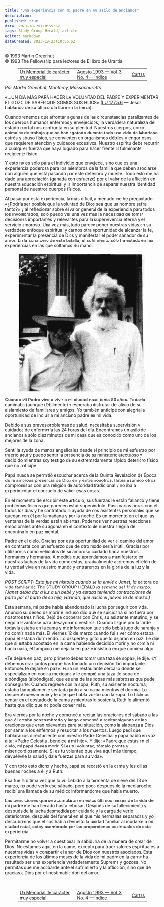 ```yaml
---
title: "Una experiencia con mi padre en un asilo de ancianos"
description: 
published: true
date: 2023-10-29T10:55:6Z
tags: Study Group Herald, article
editor: markdown
dateCreated: 2023-10-23T10:55:6Z
---
```


<p class="v-card v-sheet theme--light grey lighten-3 px-2">© 1993 Martin Greenhut<br>© 1993 The Fellowship para lectores de El libro de Urantia</p>
<figure class="table chapter-navigator">
  <table>
    <tbody>
      <tr>
        <td>
        <a href="/es/article/Laureen_Oskochil/A_Memorial_of_a_very_Special_Nature">
          <span class="mdi mdi-arrow-left-drop-circle"></span><span class="pl-2">Un Memorial de carácter muy especial</span>
        </a>
        </td>
        <td>
        <a href="/es/index/articles_study_group_herald#agosto-1993-vol-3-no-4">
          <span class="mdi mdi-book-open-variant"></span><span class="pl-2">Agosto 1993 — Vol. 3 No. 4 — Índice</span>
        </a>
        </td>
        <td>
        <a href="/es/article/Study_Group_Herald/Letters_4">
          <span class="pr-2">Cartas</span><span class="mdi mdi-arrow-right-drop-circle"></span>
        </a>
        </td>
      </tr>
    </tbody>
  </table>
</figure>



_Por Martin Greenhut, Monterey, Massachusetts_

«...UN DÍA MÁS PARA HACER LA VOLUNTAD DEL PADRE Y EXPERIMENTAR EL GOZO DE SABER QUE SOMOS SUS HIJOS» (<a id="a15_102"></a>[LU 177:5.6](/es/The_Urantia_Book/177#p5_6) — Jesús hablando de su último día libre en la tierra).

Cuando tenemos que afrontar algunas de las circunstancias paralizantes de los cuerpos humanos enfermos y envejecidos, la verdadera naturaleza del estado mortal nos confronta en su plenitud. Nuestros cuerpos, como animales de trabajo que se han agotado durante toda una vida de laborioso estrés y abuso físico, se convierten en organismos débiles y engorrosos que requieren atención y cuidados excesivos. Nuestro espíritu debe recurrir a cualquier fuerza que haya logrado para hacer frente al fulminante recipiente físico.

Y esto no es sólo para el individuo que envejece, sino que es una experiencia poderosa para los miembros de la familia que deben asociarse con alguien que está pasando por este deterioro y muerte. Todo esto me ha dado una apreciación (ganada con esfuerzo) por el valor de la aflicción en nuestra educación espiritual y la importancia de separar nuestra identidad personal de nuestros cuerpos físicos.

Al pasar por esta experiencia, la más difícil, a menudo me he preguntado: «¿Podría ser posible que la voluntad de Dios sea que un hombre sufra tanto?» y al reflexionar sobre el valor general de la experiencia para todos los involucrados, sólo puedo ver una vez más la necesidad de tomar decisiones importantes y relevantes para la supervivencia eterna y el servicio amoroso. Una vez más, todo parece poner nuestras vidas en su verdadero enfoque espiritual y darnos otra oportunidad de alcanzar la fe, experimentar la presencia de Dios y manifestar el poder sanador de su amor. En la zona cero de esta batalla, el sufrimiento sólo ha estado en las experiencias en las que soltamos Su mano.

<figure id="Figure_1" class="image urantiapedia image-style-align-right">
<img src="/image/article/Study_Group_Herald/Martin_Greenhut.jpg">
</figure>

Cuando Mi Padre vino a vivir a mi ciudad natal tenía 89 años. Todavía caminaba (aunque débilmente) y esperaba disfrutar del alivio de su aislamiento de familiares y amigos. Yo también anticipé con alegría la oportunidad de incluir a mi anciano padre en mi vida.

Debido a sus graves problemas de salud, necesitaba supervisión y cuidados de enfermería las 24 horas del día. Encontramos un asilo de ancianos a sólo diez minutos de mi casa que es conocido como uno de los mejores de la zona.

Sentí la ayuda de manos angelicales desde el principio de mi esfuerzo por traerlo aquí y puedo sentir la presencia de su ministerio afectuoso y decidido mientras soy testigo de su extremadamente rápido deterioro físico que no anticipé.

Papá nunca se permitió escuchar acerca de la Quinta Revelación de Época de la amorosa presencia de Dios en y entre nosotros. Había asumido otros compromisos con una religión de autoridad tradicional y no iba a experimentar el consuelo de saber esas cosas.

En el momento de escribir este artículo, sus fuerzas le están fallando y tiene problemas físicos que parecen estar superándolo. Paso varias horas con él todos los días y he contratado la ayuda de dos asistentes personales que se quedan con él por la mañana y por la noche. Es un momento en el que las ventanas de la verdad están abiertas. Podemos ver nuestras reacciones emocionales ante su agonía en el contexto de nuestra alegría de encontrarlo en paz mental.

Padre en el cielo. Gracias por esta oportunidad de ver el camino del amor en contraste con un esfuerzo que de otro modo sería inútil. Gracias por utilizarnos como vehículos de su amoroso cuidado hacia nuestros hermanos y hermanas. A medida que aprendamos a manifestarte en nuestras luchas de la vida como estas, gradualmente abriremos el telón de tu verdad viva en nuestro mundo y entraremos en la gloria de la luz y la vida.

_POST SCRIPT: Esta fue mi historia cuando se la envié a Janet, la_ editora de vida familiar de The STUDY GROUP HERALD _la semana del 11 de marzo. (Janet debía dar a luz a un bebé y ya estaba teniendo contracciones de parto por el parto de su hija, Hannah, que nació el jueves 16 de marzo.)_

Esta semana, mi padre había abandonado la lucha por seguir con vida. Anunció su deseo de morir e incluso dijo que se suicidaría si no fuera por nosotros tres niños. Dejó de cooperar con Chris, su asistente matutino, y se negó a levantarse para desayunar o vestirse. Cuando llegué por la tarde todavía estaba en la cama y me informaron que solo bebía jugo de naranja y no comía nada más. El viernes 12 de marzo cuando fui a ver cómo estaba papá él estaba durmiendo. Lo desperté y gritó que lo dejaran en paz. Le dije que si estaba acostado en la cama habiendo decidido morir y no comía ni hacía nada, él tampoco me dejaría en paz e insistiría en que comiera algo.

«Te dejaré en paz, pero primero debes tomar una taza de sopa», le dije. «Y debemos orar juntos porque has tomado una decisión tan importante. Entonces te dejaré en paz». Fui a un restaurante cercano donde se especializan en cocina mexicana y le compré una taza de sopa de albóndigas (albóndigas), que es una de las sopas más sabrosas que pude conseguirle. Cuando regresé con la sopa, Ruth, su asistente nocturna, estaba tranquilamente sentada junto a su cama mientras él dormía. Lo desperté nuevamente y le dije que había vuelto con la sopa. Lo hicimos sentar en el costado de la cama y mientras lo sostenía, Ruth lo alimentó hasta que dijo que no podía comer más.

Era viernes por la noche y comencé a recitar las oraciones del sábado a las que él estaba acostumbrado y luego comencé a recitar algunas de las oraciones que eran relevantes para su situación, como la alabanza a Dios por sanar a los enfermos y resucitar a los muertos. Luego pedí que habláramos directamente con nuestro Padre Celestial y papá habló en voz alta: «Padre Celestial, bendice a mi hijo». Y dije: «Padre que estás en el cielo, mi papá desea morir. Si es tu voluntad, tómalo pronta y misericordiosamente. Si es tu voluntad que viva aquí más tiempo, devuélvele la salud y dale fuerzas para su vida».

Y con todo esto dicho y hecho, papá se recostó en la cama y les di las buenas noches a él y a Ruth.

Esa fue la última vez que lo vi. Debido a la tormenta de nieve del 13 de marzo, no pude verlo ese sábado, pero poco después de la medianoche recibí una llamada de su médico informándome que había muerto.

Las bendiciones que se acumularon en estos últimos meses de la vida de mi padre me han llenado hasta rebosar. Después de su fallecimiento y después de la lucha desmedida por cuidarlo y la carga de verlo deteriorarse, después del funeral en el que mis hermanas separadas y yo descubrimos que él nos había devuelto la unidad familiar al mudarse a mi ciudad natal, estoy asombrado por las proporciones espirituales de esta experiencia.

Permítanme no volver a cuestionar la sabiduría de la manera de crear de Dios. No estamos aquí, en la carne, excepto para traer valores espirituales a nuestras vidas y compartir el amor de Dios con nuestros asociados. Esta experiencia de los últimos meses de la vida de mi padre en la carne ha resultado ser una experiencia verdaderamente Suprema y gozosa. No permitas que me acobarde ante el sufrimiento y la aflicción, sino que dé gracias a Dios por el inestimable don del amor.

<br style="clear:both;"/>



<figure class="table chapter-navigator">
  <table>
    <tbody>
      <tr>
        <td>
        <a href="/es/article/Laureen_Oskochil/A_Memorial_of_a_very_Special_Nature">
          <span class="mdi mdi-arrow-left-drop-circle"></span><span class="pl-2">Un Memorial de carácter muy especial</span>
        </a>
        </td>
        <td>
        <a href="/es/index/articles_study_group_herald#agosto-1993-vol-3-no-4">
          <span class="mdi mdi-book-open-variant"></span><span class="pl-2">Agosto 1993 — Vol. 3 No. 4 — Índice</span>
        </a>
        </td>
        <td>
        <a href="/es/article/Study_Group_Herald/Letters_4">
          <span class="pr-2">Cartas</span><span class="mdi mdi-arrow-right-drop-circle"></span>
        </a>
        </td>
      </tr>
    </tbody>
  </table>
</figure>
